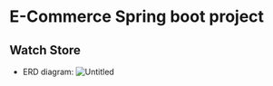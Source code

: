 # E-Commerce Spring boot project
## Watch Store
- ERD diagram:
  ![Untitled](https://github.com/user-attachments/assets/e3db00dd-b4f4-4650-84dd-1122ab4f04df)

  
